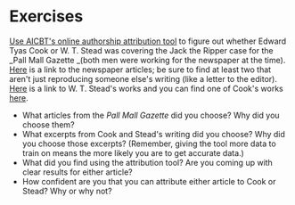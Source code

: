# Exercises

[Use AICBT's online authorship attribution tool](http://aicbt.com/authorship-attribution/online-software/) to figure out whether Edward Tyas Cook or W. T. Stead was covering the Jack the Ripper case for the _Pall Mall Gazette _\(both men were working for the newspaper at the time\). [Here](http://www.casebook.org/press_reports/pall_mall_gazette/) is a link to the newspaper articles; be sure to find at least two that aren't just reproducing someone else's writing \(like a letter to the editor\). [Here](http://www.attackingthedevil.co.uk/steadworks/) is a link to W. T. Stead's works and you can find one of Cook's works [here](https://archive.org/stream/lifeofflorenceni01cookuoft/lifeofflorenceni01cookuoft_djvu.txt).

* What articles from the _Pall Mall Gazette_ did you choose? Why did you choose them?
* What excerpts from Cook and Stead's writing did you choose? Why did you choose those excerpts? \(Remember, giving the tool more data to train on means the more likely you are to get accurate data.\)
* What did you find using the attribution tool? Are you coming up with clear results for either article?
* How confident are you that you can attribute either article to Cook or Stead? Why or why not?

